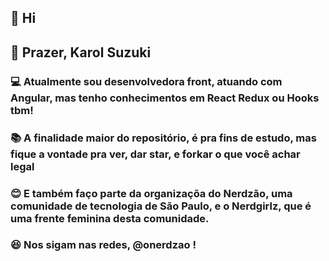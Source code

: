 ## 👋 Hi 

## :raising_hand: Prazer, Karol Suzuki

### :computer: Atualmente sou desenvolvedora front, atuando com Angular, mas tenho conhecimentos em React Redux ou Hooks tbm!

### :books: A finalidade maior do repositório, é pra fins de estudo, mas fique a vontade pra ver, dar star, e forkar o que você achar legal 

### :blush: E também faço parte da organizaçõa do Nerdzão, uma comunidade de tecnologia de São Paulo, e o Nerdgirlz, que é uma frente feminina desta comunidade. 
### :laughing: Nos sigam nas redes, @onerdzao !


<!--
**suzukikarol/suzukikarol** is a ✨ _special_ ✨ repository because its `README.md` (this file) appears on your GitHub profile.

Here are some ideas to get you started:

- 🔭 I’m currently working on ...
- 🌱 I’m currently learning ...
- 👯 I’m looking to collaborate on ...
- 🤔 I’m looking for help with ...
- 💬 Ask me about ...
- 📫 How to reach me: ...
- 😄 Pronouns: ...
- ⚡ Fun fact: ...
-->
